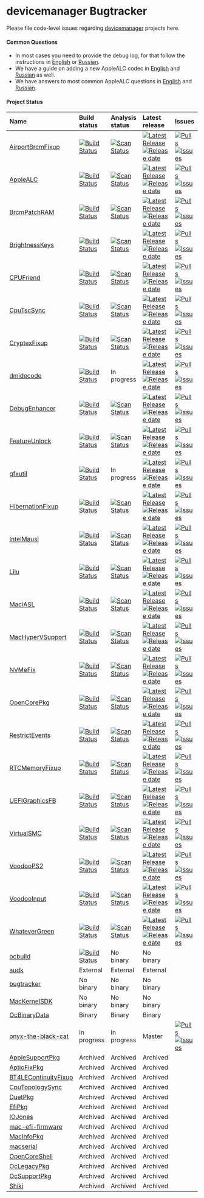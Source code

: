 devicemanager Bugtracker
======================

Please file code-level issues regarding [devicemanager](https://github.com/devicemanager) projects here.

#### Common Questions

- In most cases you need to provide the debug log, for that follow the instructions in [English](https://github.com/devicemanager/AppleALC/wiki/Installation-and-usage) or [Russian](https://github.com/devicemanager/AppleALC/wiki/Установка-и-использование).
- We have a guide on adding a new AppleALC codec in [English](https://github.com/devicemanager/AppleALC/wiki/Adding-codec-support) and [Russian](https://github.com/devicemanager/AppleALC/wiki/Добавление-нового-кодека) as well.
- We have answers to most common AppleALC questions in [English](https://github.com/devicemanager/AppleALC/wiki/Frequently-Asked-Questions) and [Russian](https://github.com/devicemanager/AppleALC/wiki/Часто-задаваемые-вопросы).

#### Project Status

| Name | Build status | Analysis status| Latest release | Issues                          |
|:-----|:-------------|:---------------|:---------------|:--------------------------------|
[AirportBrcmFixup](https://github.com/devicemanager/AirportBrcmFixup) | [![Build Status](https://github.com/devicemanager/AirportBrcmFixup/actions/workflows/main.yml/badge.svg?branch=master)](https://github.com/devicemanager/AirportBrcmFixup/actions) | [![Scan Status](https://scan.coverity.com/projects/16401/badge.svg?flat=1)](https://scan.coverity.com/projects/16401) | [![Latest Release](https://img.shields.io/github/release/devicemanager/AirportBrcmFixup.svg?style=flat-square&label=)](https://github.com/devicemanager/AirportBrcmFixup/releases)[![Release date](https://img.shields.io/github/release-date/devicemanager/AirportBrcmFixup.svg?style=flat-square&color=informational&label=)](https://github.com/devicemanager/AirportBrcmFixup/releases) | [![Pulls](https://img.shields.io/github/issues-pr-raw/devicemanager/AirportBrcmFixup.svg?style=flat-square&color=informational&label=pulls)](https://github.com/devicemanager/AirportBrcmFixup/pulls) [![Issues](https://img.shields.io/github/issues-raw/devicemanager/bugtracker/project:airport.svg?style=flat-square&color=informational&label=issues)](https://github.com/devicemanager/bugtracker/issues?q=is%3Aopen+is%3Aissue+label%3Aproject%3Aairport)
[AppleALC](https://github.com/devicemanager/AppleALC) | [![Build Status](https://github.com/devicemanager/AppleALC/actions/workflows/main.yml/badge.svg?branch=master)](https://github.com/devicemanager/AppleALC/actions) | [![Scan Status](https://scan.coverity.com/projects/16166/badge.svg?flat=1)](https://scan.coverity.com/projects/16166) | [![Latest Release](https://img.shields.io/github/release/devicemanager/AppleALC.svg?style=flat-square&label=)](https://github.com/devicemanager/AppleALC/releases)[![Release date](https://img.shields.io/github/release-date/devicemanager/AppleALC.svg?style=flat-square&color=informational&label=)](https://github.com/devicemanager/AppleALC/releases) | [![Pulls](https://img.shields.io/github/issues-pr-raw/devicemanager/AppleALC.svg?style=flat-square&color=informational&label=pulls)](https://github.com/devicemanager/AppleALC/pulls) [![Issues](https://img.shields.io/github/issues-raw/devicemanager/bugtracker/project:alc.svg?style=flat-square&color=informational&label=issues)](https://github.com/devicemanager/bugtracker/issues?q=is%3Aopen+is%3Aissue+label%3Aproject%3Aalc)
[BrcmPatchRAM](https://github.com/devicemanager/BrcmPatchRAM) | [![Build Status](https://github.com/devicemanager/BrcmPatchRAM/actions/workflows/main.yml/badge.svg?branch=master)](https://github.com/devicemanager/BrcmPatchRAM/actions) | [![Scan Status](https://scan.coverity.com/projects/22191/badge.svg?flat=1)](https://scan.coverity.com/projects/22191) | [![Latest Release](https://img.shields.io/github/release/devicemanager/BrcmPatchRAM.svg?style=flat-square&label=)](https://github.com/devicemanager/BrcmPatchRAM/releases)[![Release date](https://img.shields.io/github/release-date/devicemanager/BrcmPatchRAM.svg?style=flat-square&color=informational&label=)](https://github.com/devicemanager/BrcmPatchRAM/releases) | [![Pulls](https://img.shields.io/github/issues-pr-raw/devicemanager/BrcmPatchRAM.svg?style=flat-square&color=informational&label=pulls)](https://github.com/devicemanager/BrcmPatchRAM/pulls) [![Issues](https://img.shields.io/github/issues-raw/devicemanager/bugtracker/project:brcm.svg?style=flat-square&color=informational&label=issues)](https://github.com/devicemanager/bugtracker/issues?q=is%3Aopen+is%3Aissue+label%3Aproject%3Abrcm)
[BrightnessKeys](https://github.com/devicemanager/BrightnessKeys) | [![Build Status](https://github.com/devicemanager/BrightnessKeys/actions/workflows/main.yml/badge.svg?branch=master)](https://github.com/devicemanager/BrightnessKeys/actions) | [![Scan Status](https://scan.coverity.com/projects/22193/badge.svg?flat=1)](https://scan.coverity.com/projects/22193) | [![Latest Release](https://img.shields.io/github/release/devicemanager/BrightnessKeys.svg?style=flat-square&label=)](https://github.com/devicemanager/BrightnessKeys/releases)[![Release date](https://img.shields.io/github/release-date/devicemanager/BrightnessKeys.svg?style=flat-square&color=informational&label=)](https://github.com/devicemanager/BrightnessKeys/releases) | [![Pulls](https://img.shields.io/github/issues-pr-raw/devicemanager/BrightnessKeys.svg?style=flat-square&color=informational&label=pulls)](https://github.com/devicemanager/BrightnessKeys/pulls) [![Issues](https://img.shields.io/github/issues-raw/devicemanager/bugtracker/project:brkeys.svg?style=flat-square&color=informational&label=issues)](https://github.com/devicemanager/bugtracker/issues?q=is%3Aopen+is%3Aissue+label%3Aproject%3Abrkeys)
[CPUFriend](https://github.com/devicemanager/CPUFriend) | [![Build Status](https://github.com/devicemanager/CPUFriend/actions/workflows/main.yml/badge.svg?branch=master)](https://github.com/devicemanager/CPUFriend/actions) | [![Scan Status](https://scan.coverity.com/projects/16841/badge.svg?flat=1)](https://scan.coverity.com/projects/16841) | [![Latest Release](https://img.shields.io/github/release/devicemanager/CPUFriend.svg?style=flat-square&label=)](https://github.com/devicemanager/CPUFriend/releases)[![Release date](https://img.shields.io/github/release-date/devicemanager/CPUFriend.svg?style=flat-square&color=informational&label=)](https://github.com/devicemanager/CPUFriend/releases) | [![Pulls](https://img.shields.io/github/issues-pr-raw/devicemanager/CPUFriend.svg?style=flat-square&color=informational&label=pulls)](https://github.com/devicemanager/CPUFriend/pulls) [![Issues](https://img.shields.io/github/issues-raw/devicemanager/bugtracker/project:cpuf.svg?style=flat-square&color=informational&label=issues)](https://github.com/devicemanager/bugtracker/issues?q=is%3Aopen+is%3Aissue+label%3Aproject%3Acpuf)
[CpuTscSync](https://github.com/devicemanager/CpuTscSync) | [![Build Status](https://github.com/devicemanager/CpuTscSync/actions/workflows/main.yml/badge.svg?branch=master)](https://github.com/devicemanager/CpuTscSync/actions) | [![Scan Status](https://scan.coverity.com/projects/22194/badge.svg?flat=1)](https://scan.coverity.com/projects/22194) | [![Latest Release](https://img.shields.io/github/release/devicemanager/CpuTscSync.svg?style=flat-square&label=)](https://github.com/devicemanager/CpuTscSync/releases)[![Release date](https://img.shields.io/github/release-date/devicemanager/CpuTscSync.svg?style=flat-square&color=informational&label=)](https://github.com/devicemanager/CpuTscSync/releases) | [![Pulls](https://img.shields.io/github/issues-pr-raw/devicemanager/CpuTscSync.svg?style=flat-square&color=informational&label=pulls)](https://github.com/devicemanager/CpuTscSync/pulls) [![Issues](https://img.shields.io/github/issues-raw/devicemanager/bugtracker/project:tscs.svg?style=flat-square&color=informational&label=issues)](https://github.com/devicemanager/bugtracker/issues?q=is%3Aopen+is%3Aissue+label%3Aproject%3Atscs)
[CryptexFixup](https://github.com/devicemanager/CryptexFixup) | [![Build Status](https://github.com/devicemanager/CryptexFixup/actions/workflows/main.yml/badge.svg?branch=master)](https://github.com/devicemanager/CryptexFixup/actions) | [![Scan Status](https://scan.coverity.com/projects/26230/badge.svg?flat=1)](https://scan.coverity.com/projects/26230) | [![Latest Release](https://img.shields.io/github/release/devicemanager/CryptexFixup.svg?style=flat-square&label=)](https://github.com/devicemanager/CryptexFixup/releases)[![Release date](https://img.shields.io/github/release-date/devicemanager/CryptexFixup.svg?style=flat-square&color=informational&label=)](https://github.com/devicemanager/CryptexFixup/releases) | [![Pulls](https://img.shields.io/github/issues-pr-raw/devicemanager/CryptexFixup.svg?style=flat-square&color=informational&label=pulls)](https://github.com/devicemanager/CryptexFixup/pulls) [![Issues](https://img.shields.io/github/issues-raw/devicemanager/bugtracker/project:crypt.svg?style=flat-square&color=informational&label=issues)](https://github.com/devicemanager/bugtracker/issues?q=is%3Aopen+is%3Aissue+label%3Aproject%3Acrypt)
[dmidecode](https://github.com/devicemanager/dmidecode) | [![Build Status](https://github.com/devicemanager/dmidecode/actions/workflows/main.yml/badge.svg?branch=master)](https://github.com/devicemanager/dmidecode/actions) | In progress | [![Latest Release](https://img.shields.io/github/release/devicemanager/dmidecode.svg?style=flat-square&label=)](https://github.com/devicemanager/dmidecode/releases)[![Release date](https://img.shields.io/github/release-date/devicemanager/dmidecode.svg?style=flat-square&color=informational&label=)](https://github.com/devicemanager/dmidecode/releases) | [![Pulls](https://img.shields.io/github/issues-pr-raw/devicemanager/dmidecode.svg?style=flat-square&color=informational&label=pulls)](https://github.com/devicemanager/dmidecode/pulls) [![Issues](https://img.shields.io/github/issues-raw/devicemanager/bugtracker/project:dmi.svg?style=flat-square&color=informational&label=issues)](https://github.com/devicemanager/bugtracker/issues?q=is%3Aopen+is%3Aissue+label%3Aproject%3Admi)
[DebugEnhancer](https://github.com/devicemanager/DebugEnhancer) | [![Build Status](https://github.com/devicemanager/DebugEnhancer/actions/workflows/main.yml/badge.svg?branch=master)](https://github.com/devicemanager/DebugEnhancer/actions) | [![Scan Status](https://scan.coverity.com/projects/22205/badge.svg?flat=1)](https://scan.coverity.com/projects/22205) | [![Latest Release](https://img.shields.io/github/release/devicemanager/DebugEnhancer.svg?style=flat-square&label=)](https://github.com/devicemanager/DebugEnhancer/releases)[![Release date](https://img.shields.io/github/release-date/devicemanager/DebugEnhancer.svg?style=flat-square&color=informational&label=)](https://github.com/devicemanager/dmidecode/releases) | [![Pulls](https://img.shields.io/github/issues-pr-raw/devicemanager/DebugEnhancer.svg?style=flat-square&color=informational&label=pulls)](https://github.com/devicemanager/DebugEnhancer/pulls) [![Issues](https://img.shields.io/github/issues-raw/devicemanager/bugtracker/project:dbgenhancer.svg?style=flat-square&color=informational&label=issues)](https://github.com/devicemanager/bugtracker/issues?q=is%3Aopen+is%3Aissue+label%3Aproject%3Adbgenhancer)
[FeatureUnlock](https://github.com/devicemanager/FeatureUnlock) | [![Build Status](https://github.com/devicemanager/FeatureUnlock/actions/workflows/main.yml/badge.svg?branch=master)](https://github.com/devicemanager/FeatureUnlock/actions) | [![Scan Status](https://scan.coverity.com/projects/23354/badge.svg?flat=1)](https://scan.coverity.com/projects/23354) | [![Latest Release](https://img.shields.io/github/release/devicemanager/FeatureUnlock.svg?style=flat-square&label=)](https://github.com/devicemanager/FeatureUnlock/releases)[![Release date](https://img.shields.io/github/release-date/devicemanager/FeatureUnlock.svg?style=flat-square&color=informational&label=)](https://github.com/devicemanager/FeatureUnlock/releases) | [![Pulls](https://img.shields.io/github/issues-pr-raw/devicemanager/FeatureUnlock.svg?style=flat-square&color=informational&label=pulls)](https://github.com/devicemanager/FeatureUnlock/pulls) [![Issues](https://img.shields.io/github/issues-raw/devicemanager/bugtracker/project:unlock.svg?style=flat-square&color=informational&label=issues)](https://github.com/devicemanager/bugtracker/issues?q=is%3Aopen+is%3Aissue+label%3Aproject%3Aunlock)
[gfxutil](https://github.com/devicemanager/gfxutil) | [![Build Status](https://github.com/devicemanager/gfxutil/actions/workflows/main.yml/badge.svg?branch=master)](https://github.com/devicemanager/gfxutil/actions) | In progress | [![Latest Release](https://img.shields.io/github/release/devicemanager/gfxutil.svg?style=flat-square&label=)](https://github.com/devicemanager/gfxutil/releases)[![Release date](https://img.shields.io/github/release-date/devicemanager/gfxutil.svg?style=flat-square&color=informational&label=)](https://github.com/devicemanager/gfxutil/releases) | [![Pulls](https://img.shields.io/github/issues-pr-raw/devicemanager/gfxutil.svg?style=flat-square&color=informational&label=pulls)](https://github.com/devicemanager/gfxutil/pulls) [![Issues](https://img.shields.io/github/issues-raw/devicemanager/bugtracker/project:gfxutil.svg?style=flat-square&color=informational&label=issues)](https://github.com/devicemanager/bugtracker/issues?q=is%3Aopen+is%3Aissue+label%3Aproject%3Agfxutil)
[HibernationFixup](https://github.com/devicemanager/HibernationFixup) | [![Build Status](https://github.com/devicemanager/HibernationFixup/actions/workflows/main.yml/badge.svg?branch=master)](https://github.com/devicemanager/HibernationFixup/actions) | [![Scan Status](https://scan.coverity.com/projects/16402/badge.svg?flat=1)](https://scan.coverity.com/projects/16402) | [![Latest Release](https://img.shields.io/github/release/devicemanager/HibernationFixup.svg?style=flat-square&label=)](https://github.com/devicemanager/HibernationFixup/releases)[![Release date](https://img.shields.io/github/release-date/devicemanager/HibernationFixup.svg?style=flat-square&color=informational&label=)](https://github.com/devicemanager/HibernationFixup/releases) | [![Pulls](https://img.shields.io/github/issues-pr-raw/devicemanager/HibernationFixup.svg?style=flat-square&color=informational&label=pulls)](https://github.com/devicemanager/HibernationFixup/pulls) [![Issues](https://img.shields.io/github/issues-raw/devicemanager/bugtracker/project:hbfx.svg?style=flat-square&color=informational&label=issues)](https://github.com/devicemanager/bugtracker/issues?q=is%3Aopen+is%3Aissue+label%3Aproject%3Ahbfx)
[IntelMausi](https://github.com/devicemanager/IntelMausi) | [![Build Status](https://github.com/devicemanager/IntelMausi/actions/workflows/main.yml/badge.svg?branch=master)](https://github.com/devicemanager/IntelMausi/actions) | [![Scan Status](https://scan.coverity.com/projects/18406/badge.svg?flat=1)](https://scan.coverity.com/projects/18406) | [![Latest Release](https://img.shields.io/github/release/devicemanager/IntelMausi.svg?style=flat-square&label=)](https://github.com/devicemanager/IntelMausi/releases)[![Release date](https://img.shields.io/github/release-date/devicemanager/IntelMausi.svg?style=flat-square&color=informational&label=)](https://github.com/devicemanager/IntelMausi/releases) | [![Pulls](https://img.shields.io/github/issues-pr-raw/devicemanager/IntelMausi.svg?style=flat-square&color=informational&label=pulls)](https://github.com/devicemanager/IntelMausi/pulls) [![Issues](https://img.shields.io/github/issues-raw/devicemanager/bugtracker/project:mausi.svg?style=flat-square&color=informational&label=issues)](https://github.com/devicemanager/bugtracker/issues?q=is%3Aopen+is%3Aissue+label%3Aproject%3Amausi)
[Lilu](https://github.com/devicemanager/Lilu) | [![Build Status](https://github.com/devicemanager/Lilu/actions/workflows/main.yml/badge.svg?branch=master)](https://github.com/devicemanager/Lilu/actions) | [![Scan Status](https://scan.coverity.com/projects/16137/badge.svg?flat=1)](https://scan.coverity.com/projects/16137) | [![Latest Release](https://img.shields.io/github/release/devicemanager/Lilu.svg?style=flat-square&label=)](https://github.com/devicemanager/Lilu/releases)[![Release date](https://img.shields.io/github/release-date/devicemanager/Lilu.svg?style=flat-square&color=informational&label=)](https://github.com/devicemanager/Lilu/releases) | [![Pulls](https://img.shields.io/github/issues-pr-raw/devicemanager/Lilu.svg?style=flat-square&color=informational&label=pulls)](https://github.com/devicemanager/Lilu/pulls) [![Issues](https://img.shields.io/github/issues-raw/devicemanager/bugtracker/project:lilu.svg?style=flat-square&color=informational&label=issues)](https://github.com/devicemanager/bugtracker/issues?q=is%3Aopen+is%3Aissue+label%3Aproject%3Alilu)
[MaciASL](https://github.com/devicemanager/MaciASL) | [![Build Status](https://github.com/devicemanager/MaciASL/actions/workflows/main.yml/badge.svg?branch=master)](https://github.com/devicemanager/MaciASL/actions) | [![Scan Status](https://scan.coverity.com/projects/16447/badge.svg?flat=1)](https://scan.coverity.com/projects/16447) | [![Latest Release](https://img.shields.io/github/release/devicemanager/MaciASL.svg?style=flat-square&label=)](https://github.com/devicemanager/MaciASL/releases)[![Release date](https://img.shields.io/github/release-date/devicemanager/MaciASL.svg?style=flat-square&color=informational&label=)](https://github.com/devicemanager/MaciASL/releases) | [![Pulls](https://img.shields.io/github/issues-pr-raw/devicemanager/MaciASL.svg?style=flat-square&color=informational&label=pulls)](https://github.com/devicemanager/MaciASL/pulls) [![Issues](https://img.shields.io/github/issues-raw/devicemanager/bugtracker/project:iasl.svg?style=flat-square&color=informational&label=issues)](https://github.com/devicemanager/bugtracker/issues?q=is%3Aopen+is%3Aissue+label%3Aproject%3Aiasl)
[MacHyperVSupport](https://github.com/devicemanager/MacHyperVSupport) | [![Build Status](https://github.com/devicemanager/MacHyperVSupport/actions/workflows/main.yml/badge.svg?branch=master)](https://github.com/devicemanager/MacHyperVSupport/actions) | [![Scan Status](https://scan.coverity.com/projects/23212/badge.svg?flat=1)](https://scan.coverity.com/projects/23212) | [![Latest Release](https://img.shields.io/github/release/devicemanager/MacHyperVSupport.svg?style=flat-square&label=)](https://github.com/devicemanager/MacHyperVSupport/releases)[![Release date](https://img.shields.io/github/release-date/devicemanager/MacHyperVSupport.svg?style=flat-square&color=informational&label=)](https://github.com/devicemanager/MacHyperVSupport/releases) | [![Pulls](https://img.shields.io/github/issues-pr-raw/devicemanager/MacHyperVSupport.svg?style=flat-square&color=informational&label=pulls)](https://github.com/devicemanager/MacHyperVSupport/pulls) [![Issues](https://img.shields.io/github/issues-raw/devicemanager/bugtracker/project:hyper.svg?style=flat-square&color=informational&label=issues)](https://github.com/devicemanager/bugtracker/issues?q=is%3Aopen+is%3Aissue+label%3Aproject%3Ahyperv)
[NVMeFix](https://github.com/devicemanager/NVMeFix) | [![Build Status](https://github.com/devicemanager/NVMeFix/actions/workflows/main.yml/badge.svg?branch=master)](https://github.com/devicemanager/NVMeFix/actions) | [![Scan Status](https://scan.coverity.com/projects/22192/badge.svg?flat=1)](https://scan.coverity.com/projects/22192) | [![Latest Release](https://img.shields.io/github/release/devicemanager/NVMeFix.svg?style=flat-square&label=)](https://github.com/devicemanager/NVMeFix/releases)[![Release date](https://img.shields.io/github/release-date/devicemanager/NVMeFix.svg?style=flat-square&color=informational&label=)](https://github.com/devicemanager/NVMeFix/releases) | [![Pulls](https://img.shields.io/github/issues-pr-raw/devicemanager/NVMeFix.svg?style=flat-square&color=informational&label=pulls)](https://github.com/devicemanager/NVMeFix/pulls) [![Issues](https://img.shields.io/github/issues-raw/devicemanager/bugtracker/project:nvme.svg?style=flat-square&color=informational&label=issues)](https://github.com/devicemanager/bugtracker/issues?q=is%3Aopen+is%3Aissue+label%3Aproject%3Anvme)
[OpenCorePkg](https://github.com/devicemanager/OpenCorePkg) | [![Build Status](https://github.com/devicemanager/OpenCorePkg/actions/workflows/build.yml/badge.svg?branch=master)](https://github.com/devicemanager/OpenCorePkg/actions) | [![Scan Status](https://scan.coverity.com/projects/18169/badge.svg?flat=1)](https://scan.coverity.com/projects/18169) | [![Latest Release](https://img.shields.io/github/release/devicemanager/OpenCorePkg.svg?style=flat-square&label=)](https://github.com/devicemanager/OpenCorePkg/releases)[![Release date](https://img.shields.io/github/release-date/devicemanager/OpenCorePkg.svg?style=flat-square&color=informational&label=)](https://github.com/devicemanager/OpenCorePkg/releases) | [![Pulls](https://img.shields.io/github/issues-pr-raw/devicemanager/OpenCorePkg.svg?style=flat-square&color=informational&label=pulls)](https://github.com/devicemanager/OpenCorePkg/pulls) [![Issues](https://img.shields.io/github/issues-raw/devicemanager/bugtracker/project:oc.svg?style=flat-square&color=informational&label=issues)](https://github.com/devicemanager/bugtracker/issues?q=is%3Aopen+is%3Aissue+label%3Aproject%3Aoc)
[RestrictEvents](https://github.com/devicemanager/RestrictEvents) | [![Build Status](https://github.com/devicemanager/RestrictEvents/actions/workflows/main.yml/badge.svg?branch=master)](https://github.com/devicemanager/RestrictEvents/actions) | [![Scan Status](https://scan.coverity.com/projects/22252/badge.svg?flat=1)](https://scan.coverity.com/projects/22252) | [![Latest Release](https://img.shields.io/github/release/devicemanager/RestrictEvents.svg?style=flat-square&label=)](https://github.com/devicemanager/RestrictEvents/releases)[![Release date](https://img.shields.io/github/release-date/devicemanager/RestrictEvents.svg?style=flat-square&color=informational&label=)](https://github.com/devicemanager/RestrictEvents/releases) | [![Pulls](https://img.shields.io/github/issues-pr-raw/devicemanager/RestrictEvents.svg?style=flat-square&color=informational&label=pulls)](https://github.com/devicemanager/RestrictEvents/pulls) [![Issues](https://img.shields.io/github/issues-raw/devicemanager/bugtracker/project:rev.svg?style=flat-square&color=informational&label=issues)](https://github.com/devicemanager/bugtracker/issues?q=is%3Aopen+is%3Aissue+label%3Aproject%3Arev)
[RTCMemoryFixup](https://github.com/devicemanager/RTCMemoryFixup) | [![Build Status](https://github.com/devicemanager/RTCMemoryFixup/actions/workflows/main.yml/badge.svg?branch=master)](https://github.com/devicemanager/RTCMemoryFixup/actions) | [![Scan Status](https://scan.coverity.com/projects/22195/badge.svg?flat=1)](https://scan.coverity.com/projects/22195) | [![Latest Release](https://img.shields.io/github/release/devicemanager/RTCMemoryFixup.svg?style=flat-square&label=)](https://github.com/devicemanager/RTCMemoryFixup/releases)[![Release date](https://img.shields.io/github/release-date/devicemanager/RTCMemoryFixup.svg?style=flat-square&color=informational&label=)](https://github.com/devicemanager/RTCMemoryFixup/releases) | [![Pulls](https://img.shields.io/github/issues-pr-raw/devicemanager/RTCMemoryFixup.svg?style=flat-square&color=informational&label=pulls)](https://github.com/devicemanager/RTCMemoryFixup/pulls) [![Issues](https://img.shields.io/github/issues-raw/devicemanager/bugtracker/project:rtc.svg?style=flat-square&color=informational&label=issues)](https://github.com/devicemanager/bugtracker/issues?q=is%3Aopen+is%3Aissue+label%3Aproject%3Artc)
[UEFIGraphicsFB](https://github.com/devicemanager/UEFIGraphicsFB) | [![Build Status](https://github.com/devicemanager/UEFIGraphicsFB/actions/workflows/main.yml/badge.svg?branch=master)](https://github.com/devicemanager/UEFIGraphicsFB/actions) | [![Scan Status](https://scan.coverity.com/projects/23074/badge.svg?flat=1)](https://scan.coverity.com/projects/23074) | [![Latest Release](https://img.shields.io/github/release/devicemanager/UEFIGraphicsFB.svg?style=flat-square&label=)](https://github.com/devicemanager/UEFIGraphicsFB/releases)[![Release date](https://img.shields.io/github/release-date/devicemanager/UEFIGraphicsFB.svg?style=flat-square&color=informational&label=)](https://github.com/devicemanager/UEFIGraphicsFB/releases) | [![Pulls](https://img.shields.io/github/issues-pr-raw/devicemanager/UEFIGraphicsFB.svg?style=flat-square&color=informational&label=pulls)](https://github.com/devicemanager/UEFIGraphicsFB/pulls) [![Issues](https://img.shields.io/github/issues-raw/devicemanager/bugtracker/project:uefig.svg?style=flat-square&color=informational&label=issues)](https://github.com/devicemanager/bugtracker/issues?q=is%3Aopen+is%3Aissue+label%3Aproject%3Auefig)
[VirtualSMC](https://github.com/devicemanager/VirtualSMC) | [![Build Status](https://github.com/devicemanager/VirtualSMC/actions/workflows/main.yml/badge.svg?branch=master)](https://github.com/devicemanager/VirtualSMC/actions) | [![Scan Status](https://scan.coverity.com/projects/16571/badge.svg?flat=1)](https://scan.coverity.com/projects/16571) | [![Latest Release](https://img.shields.io/github/release/devicemanager/VirtualSMC.svg?style=flat-square&label=)](https://github.com/devicemanager/VirtualSMC/releases)[![Release date](https://img.shields.io/github/release-date/devicemanager/VirtualSMC.svg?style=flat-square&color=informational&label=)](https://github.com/devicemanager/VirtualSMC/releases) | [![Pulls](https://img.shields.io/github/issues-pr-raw/devicemanager/VirtualSMC.svg?style=flat-square&color=informational&label=pulls)](https://github.com/devicemanager/VirtualSMC/pulls) [![Issues](https://img.shields.io/github/issues-raw/devicemanager/bugtracker/project:vsmc.svg?style=flat-square&color=informational&label=issues)](https://github.com/devicemanager/bugtracker/issues?q=is%3Aopen+is%3Aissue+label%3Aproject%3Avsmc)
[VoodooPS2](https://github.com/devicemanager/VoodooPS2) | [![Build Status](https://github.com/devicemanager/VoodooPS2/actions/workflows/main.yml/badge.svg?branch=master)](https://github.com/devicemanager/VoodooPS2/actions) | [![Scan Status](https://scan.coverity.com/projects/22190/badge.svg?flat=1)](https://scan.coverity.com/projects/22190) | [![Latest Release](https://img.shields.io/github/release/devicemanager/VoodooPS2.svg?style=flat-square&label=)](https://github.com/devicemanager/VoodooPS2/releases)[![Release date](https://img.shields.io/github/release-date/devicemanager/VoodooPS2.svg?style=flat-square&color=informational&label=)](https://github.com/devicemanager/VoodooPS2/releases) | [![Pulls](https://img.shields.io/github/issues-pr-raw/devicemanager/VoodooPS2.svg?style=flat-square&color=informational&label=pulls)](https://github.com/devicemanager/VoodooPS2/pulls) [![Issues](https://img.shields.io/github/issues-raw/devicemanager/bugtracker/project:ps2.svg?style=flat-square&color=informational&label=issues)](https://github.com/devicemanager/bugtracker/issues?q=is%3Aopen+is%3Aissue+label%3Aproject%3Aps2)
[VoodooInput](https://github.com/devicemanager/VoodooInput) | [![Build Status](https://github.com/devicemanager/VoodooInput/actions/workflows/main.yml/badge.svg?branch=master)](https://github.com/devicemanager/VoodooInput/actions) | [![Scan Status](https://scan.coverity.com/projects/22196/badge.svg?flat=1)](https://scan.coverity.com/projects/22196) | [![Latest Release](https://img.shields.io/github/release/devicemanager/VoodooInput.svg?style=flat-square&label=)](https://github.com/devicemanager/VoodooInput/releases)[![Release date](https://img.shields.io/github/release-date/devicemanager/VoodooInput.svg?style=flat-square&color=informational&label=)](https://github.com/devicemanager/VoodooInput/releases) | [![Pulls](https://img.shields.io/github/issues-pr-raw/devicemanager/VoodooInput.svg?style=flat-square&color=informational&label=pulls)](https://github.com/devicemanager/VoodooInput/pulls) [![Issues](https://img.shields.io/github/issues-raw/devicemanager/bugtracker/project:input.svg?style=flat-square&color=informational&label=issues)](https://github.com/devicemanager/bugtracker/issues?q=is%3Aopen+is%3Aissue+label%3Aproject%3Ainput)
[WhateverGreen](https://github.com/devicemanager/WhateverGreen) | [![Build Status](https://github.com/devicemanager/WhateverGreen/actions/workflows/main.yml/badge.svg?branch=master)](https://github.com/devicemanager/WhateverGreen/actions) | [![Scan Status](https://scan.coverity.com/projects/16177/badge.svg?flat=1)](https://scan.coverity.com/projects/16177) | [![Latest Release](https://img.shields.io/github/release/devicemanager/WhateverGreen.svg?style=flat-square&label=)](https://github.com/devicemanager/WhateverGreen/releases)[![Release date](https://img.shields.io/github/release-date/devicemanager/WhateverGreen.svg?style=flat-square&color=informational&label=)](https://github.com/devicemanager/WhateverGreen/releases) | [![Pulls](https://img.shields.io/github/issues-pr-raw/devicemanager/WhateverGreen.svg?style=flat-square&color=informational&label=pulls)](https://github.com/devicemanager/WhateverGreen/pulls) [![Issues](https://img.shields.io/github/issues-raw/devicemanager/bugtracker/project:green.svg?style=flat-square&color=informational&label=issues)](https://github.com/devicemanager/bugtracker/issues?q=is%3Aopen+is%3Aissue+label%3Aproject%3Agreen)
[ocbuild](https://github.com/devicemanager/ocbuild) | [![Build Status](https://github.com/devicemanager/ocbuild/actions/workflows/main.yml/badge.svg?branch=master)](https://github.com/devicemanager/ocbuild/actions) | No binary | No binary
[audk](https://github.com/devicemanager/audk) | External | External | External
[bugtracker](https://github.com/devicemanager/bugtracker) | No binary | No binary | No binary
[MacKernelSDK](https://github.com/devicemanager/MacKernelSDK) | No binary | No binary | No binary
[OcBinaryData](https://github.com/devicemanager/OcBinaryData) | Binary | Binary | Binary
[onyx-the-black-cat](https://github.com/devicemanager/onyx-the-black-cat) | In progress | In progress | Master | [![Pulls](https://img.shields.io/github/issues-pr-raw/devicemanager/onyx-the-black-cat.svg?style=flat-square&color=informational&label=pulls)](https://github.com/devicemanager/onyx-the-black-cat/pulls) [![Issues](https://img.shields.io/github/issues-raw/devicemanager/bugtracker/project:onyx.svg?style=flat-square&color=informational&label=issues)](https://github.com/devicemanager/bugtracker/issues?q=is%3Aopen+is%3Aissue+label%3Aproject%3Aonyx)
[AppleSupportPkg](https://github.com/devicemanager/AppleSupportPkg) | Archived | Archived | Archived
[AptioFixPkg](https://github.com/devicemanager/AptioFixPkg) | Archived | Archived | Archived
[BT4LEContinuityFixup](https://github.com/devicemanager/BT4LEContinuityFixup) | Archived | Archived | Archived
[CpuTopologySync](https://github.com/devicemanager/CpuTopologySync) | Archived | Archived | Archived
[DuetPkg](https://github.com/devicemanager/DuetPkg) | Archived | Archived | Archived
[EfiPkg](https://github.com/devicemanager/EfiPkg) | Archived | Archived | Archived
[IOJones](https://github.com/devicemanager/IOJones) | Archived | Archived | Archived
[mac-efi-firmware](https://github.com/devicemanager/mac-efi-firmware) | Archived | Archived | Archived
[MacInfoPkg](https://github.com/devicemanager/MacInfoPkg) | Archived | Archived | Archived
[macserial](https://github.com/devicemanager/macserial) | Archived | Archived | Archived
[OpenCoreShell](https://github.com/devicemanager/OpenCoreShell) | Archived | Archived | Archived
[OcLegacyPkg](https://github.com/devicemanager/OcLegacyPkg) | Archived | Archived | Archived
[OcSupportPkg](https://github.com/devicemanager/OcSupportPkg) | Archived | Archived | Archived
[Shiki](https://github.com/devicemanager/Shiki) | Archived | Archived | Archived
